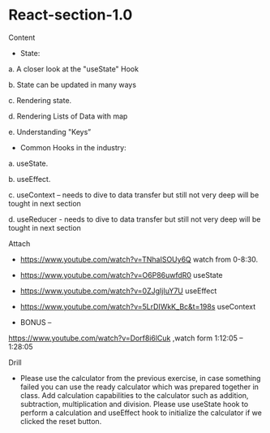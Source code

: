 # React-section-1.0

Content

-	State: 
	
a.	A closer look at the "useState" Hook

b.	State can be updated in many ways

c.	Rendering state.

d.	Rendering Lists of Data with map

e.	Understanding "Keys”

-	Common Hooks in the industry:

a.	useState.

b.	useEffect.

c.	useContext – needs to dive to data transfer but still not very deep
will be tought in next section

d.	useReducer -  needs to dive to data transfer but still not very deep
will be tought in next section

Attach

-	https://www.youtube.com/watch?v=TNhaISOUy6Q watch from 0-8:30.

-	https://www.youtube.com/watch?v=O6P86uwfdR0 useState

-	https://www.youtube.com/watch?v=0ZJgIjIuY7U useEffect

-	https://www.youtube.com/watch?v=5LrDIWkK_Bc&t=198s useContext

-	BONUS – 

https://www.youtube.com/watch?v=Dorf8i6lCuk ,watch form 1:12:05 – 1:28:05

Drill 

-	Please use the calculator from the previous exercise, in case something failed you can use the ready calculator which was prepared together in class. Add calculation capabilities to the calculator such as addition, subtraction, multiplication and division. Please use useState hook to perform a calculation and useEffect hook to initialize the calculator if we clicked the reset button.
